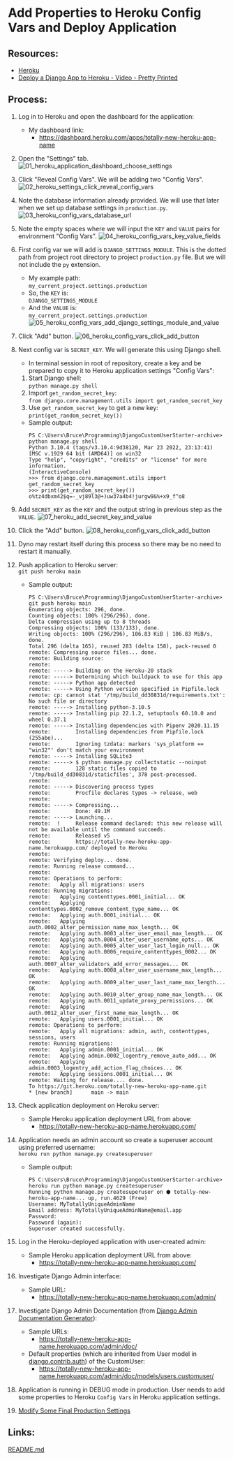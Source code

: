 # Add Properties to Heroku Config Vars and Deploy Application

## Resources:
* [Heroku](https://www.heroku.com/)
* [Deploy a Django App to Heroku - Video - Pretty Printed](https://www.youtube.com/watch?v=GMbVzl_aLxM)

## Process:
1. Log in to Heroku and open the dashboard for the application:
    * My dashboard link:
        * https://dashboard.heroku.com/apps/totally-new-heroku-app-name
1. Open the "Settings" tab.
![01_heroku_application_dashboard_choose_settings](https://user-images.githubusercontent.com/47562501/174670415-0d1161b8-f961-4e51-9cb3-cc2378226e45.png)

1. Click "Reveal Config Vars". We will be adding two "Config Vars".
![02_heroku_settings_click_reveal_config_vars](https://user-images.githubusercontent.com/47562501/174670444-789944c3-a649-4940-84c0-56fcf3003885.png)

1. Note the database information already provided. We will use that later when we set up database settings in `production.py`.
![03_heroku_config_vars_database_url](https://user-images.githubusercontent.com/47562501/174670891-029b14cb-476e-4548-b03d-9639e96cce29.png)

1. Note the empty spaces where we will input the `KEY` and `VALUE` pairs for environment "Config Vars".
![04_heroku_config_vars_key_value_fields](https://user-images.githubusercontent.com/47562501/174670940-ffeaaff4-c703-44a7-91cc-fd9a610caff5.png)

1. First config var we will add is `DJANGO_SETTINGS_MODULE`. This is the dotted path from project root directory to project `production.py` file. But we will not include the `py` extension.
    * My example path:  
    `my_current_project.settings.production`
    * So, the `KEY` is:  
    `DJANGO_SETTINGS_MODULE`
    * And the `VALUE` is:  
    `my_current_project.settings.production`
![05_heroku_config_vars_add_django_settings_module_and_value](https://user-images.githubusercontent.com/47562501/174670971-b8096ff2-98d7-46a4-9158-bb022eb96083.png)

1. Click "Add" button.
![06_heroku_config_vars_click_add_button](https://user-images.githubusercontent.com/47562501/174671083-ca3a4e5e-5c66-4222-adb4-cf515416fe70.png)

1. Next config var is `SECRET_KEY`. We will generate this using Django shell.
    * In terminal session in root of repository, create a key and be prepared to copy it to Heroku application settings "Config Vars":
    1. Start Django shell:  
    `python manage.py shell`
    1. Import `get_random_secret_key`:  
    `from django.core.management.utils import get_random_secret_key`
    1. Use `get_random_secret_key` to get a new key:  
    `print(get_random_secret_key())`
    * Sample output:
        ```
        PS C:\Users\Bruce\Programming\DjangoCustomUserStarter-archive> python manage.py shell
        Python 3.10.4 (tags/v3.10.4:9d38120, Mar 23 2022, 23:13:41) [MSC v.1929 64 bit (AMD64)] on win32
        Type "help", "copyright", "credits" or "license" for more information.
        (InteractiveConsole)
        >>> from django.core.management.utils import get_random_secret_key
        >>> print(get_random_secret_key())
        o%tz4dbxm42$q=-_vj89l3@+)uw37a4b4!jurgw9&%+x9_f^o8
        ```

1. Add `SECRET_KEY` as the `KEY` and the output string in previous step as the `VALUE`.
![07_heroku_add_secret_key_and_value](https://user-images.githubusercontent.com/47562501/174671108-022c62ef-f224-4364-867f-244c46b47f41.png)

1. Click the "Add" button.
![08_heroku_config_vars_click_add_button](https://user-images.githubusercontent.com/47562501/174671124-f6fe9b3f-4199-42ab-9c82-66867498248f.png)

1. Dyno may restart itself during this process so there may be no need to restart it manually.

1. Push application to Heroku server:  
`git push heroku main`
    * Sample output:
        ```
        PS C:\Users\Bruce\Programming\DjangoCustomUserStarter-archive> git push heroku main
        Enumerating objects: 296, done.
        Counting objects: 100% (296/296), done.
        Delta compression using up to 8 threads
        Compressing objects: 100% (133/133), done.
        Writing objects: 100% (296/296), 106.83 KiB | 106.83 MiB/s, done.
        Total 296 (delta 165), reused 283 (delta 158), pack-reused 0
        remote: Compressing source files... done.
        remote: Building source:
        remote:
        remote: -----> Building on the Heroku-20 stack
        remote: -----> Determining which buildpack to use for this app
        remote: -----> Python app detected
        remote: -----> Using Python version specified in Pipfile.lock
        remote: cp: cannot stat '/tmp/build_dd30831d/requirements.txt': No such file or directory
        remote: -----> Installing python-3.10.5
        remote: -----> Installing pip 22.1.2, setuptools 60.10.0 and wheel 0.37.1
        remote: -----> Installing dependencies with Pipenv 2020.11.15
        remote:        Installing dependencies from Pipfile.lock (255abe)...
        remote:        Ignoring tzdata: markers 'sys_platform == "win32"' don't match your environment
        remote: -----> Installing SQLite3
        remote: -----> $ python manage.py collectstatic --noinput
        remote:        128 static files copied to '/tmp/build_dd30831d/staticfiles', 378 post-processed.
        remote:
        remote: -----> Discovering process types
        remote:        Procfile declares types -> release, web
        remote:
        remote: -----> Compressing...
        remote:        Done: 49.1M
        remote: -----> Launching...
        remote:  !     Release command declared: this new release will not be available until the command succeeds.
        remote:        Released v5
        remote:        https://totally-new-heroku-app-name.herokuapp.com/ deployed to Heroku
        remote:
        remote: Verifying deploy... done.
        remote: Running release command...
        remote:
        remote: Operations to perform:
        remote:   Apply all migrations: users
        remote: Running migrations:
        remote:   Applying contenttypes.0001_initial... OK
        remote:   Applying contenttypes.0002_remove_content_type_name... OK
        remote:   Applying auth.0001_initial... OK
        remote:   Applying auth.0002_alter_permission_name_max_length... OK
        remote:   Applying auth.0003_alter_user_email_max_length... OK
        remote:   Applying auth.0004_alter_user_username_opts... OK
        remote:   Applying auth.0005_alter_user_last_login_null... OK
        remote:   Applying auth.0006_require_contenttypes_0002... OK
        remote:   Applying auth.0007_alter_validators_add_error_messages... OK
        remote:   Applying auth.0008_alter_user_username_max_length... OK
        remote:   Applying auth.0009_alter_user_last_name_max_length... OK
        remote:   Applying auth.0010_alter_group_name_max_length... OK
        remote:   Applying auth.0011_update_proxy_permissions... OK
        remote:   Applying auth.0012_alter_user_first_name_max_length... OK
        remote:   Applying users.0001_initial... OK
        remote: Operations to perform:
        remote:   Apply all migrations: admin, auth, contenttypes, sessions, users
        remote: Running migrations:
        remote:   Applying admin.0001_initial... OK
        remote:   Applying admin.0002_logentry_remove_auto_add... OK
        remote:   Applying admin.0003_logentry_add_action_flag_choices... OK
        remote:   Applying sessions.0001_initial... OK
        remote: Waiting for release.... done.
        To https://git.heroku.com/totally-new-heroku-app-name.git
        * [new branch]      main -> main
        ```
1. Check application deployment on Heroku server:
    * Sample Heroku application deployment URL from above:
        * https://totally-new-heroku-app-name.herokuapp.com/
1. Application needs an admin account so create a superuser account using preferred username:  
`heroku run python manage.py createsuperuser`
    * Sample output:
        ```
        PS C:\Users\Bruce\Programming\DjangoCustomUserStarter-archive> heroku run python manage.py createsuperuser
        Running python manage.py createsuperuser on ⬢ totally-new-heroku-app-name... up, run.4629 (Free)
        Username: MyTotallyUniqueAdminName
        Email address: MyTotallyUniqueAdminName@email.app
        Password:
        Password (again):
        Superuser created successfully.
        ```
1. Log in the Heroku-deployed application with user-created admin:
    * Sample Heroku application deployment URL from above:
        * https://totally-new-heroku-app-name.herokuapp.com/
1. Investigate Django Admin interface:
    * Sample URL:
        * https://totally-new-heroku-app-name.herokuapp.com/admin/
1. Investigate Django Admin Documentation (from [Django Admin Documentation Generator](https://docs.djangoproject.com/en/4.0/ref/contrib/admin/admindocs/)):
    * Sample URLs:
        * https://totally-new-heroku-app-name.herokuapp.com/admin/doc/
    * Default properties (which are inherited from User model in [django.contrib.auth](https://docs.djangoproject.com/en/4.0/ref/contrib/auth/)) of the CustomUser:
        * https://totally-new-heroku-app-name.herokuapp.com/admin/doc/models/users.customuser/
1. Application is running in DEBUG mode in production. User needs to add some properties to Heroku `Config Vars` in Heroku application settings.


1. [Modify Some Final Production Settings](modify_some_final_production_settings.md)

## Links:
[README.md](../README.md)

